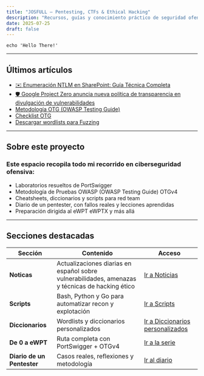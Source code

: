 ```yaml
---
title: "JOSFULL – Pentesting, CTFs & Ethical Hacking"
description: "Recursos, guías y conocimiento práctico de seguridad ofensiva. Scripts, laboratorios, metodologías y reflexiones de un pentester real."
date: 2025-07-25
draft: false
---
```




```shell
echo 'Hello There!'
```  
---

## Últimos artículos

- [ ✉️ Enumeración NTLM en SharePoint: Guía Técnica Completa ](Diario/enumeracion_de_sharepoints)
- [🛡️ Google Project Zero anuncia nueva política de transparencia en divulgación de vulnerabilidades](news/divulgaciones/project-zero-cambio-politicas)
- [Metodología OTG (OWASP Testing Guide)](/preparacion-ewpt/otg)
- [Checklist OTG](/preparacion-ewpt/otg-checklist)
- [Descargar wordlists para Fuzzing](/wordlists/)

---

## Sobre este proyecto

### Este espacio recopila todo mi recorrido en ciberseguridad ofensiva:  
- Laboratorios resueltos de PortSwigger
- Metodología de Pruebas OWASP (OWASP Testing Guide) OTGv4  
- Cheatsheets, diccionarios y scripts para red team  
- Diario de un pentester, con fallos reales y lecciones aprendidas  
- Preparación dirigida al eWPT eWPTX y más allá  

---

## Secciones destacadas

| Sección | Contenido | Acceso |
|---------|-----------|--------|
| **Noticas** | Actualizaciones diarias en español sobre vulnerabilidades, amenazas y técnicas de hacking ético | [Ir a Noticias](/Noticias) |
| **Scripts** | Bash, Python y Go para automatizar recon y explotación | [Ir a Scripts](/Scripts) |
| **Diccionarios** | Wordlists y diccionarios personalizados | [Ir a Diccionarios personalizados](/wordlists) |
| **De 0 a eWPT** | Ruta completa con PortSwigger + OTGv4 | [Ir a la serie](/preparacion-ewpt) |
| **Diario de un Pentester** | Casos reales, reflexiones y metodología | [Ir al diario](/Diario) |


